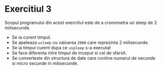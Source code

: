 # Exercitiul 3

Scopul programului din acest exercitiul este de a cronometra un sleep de 2 milisecunde.

 - Se ia curent timpul.
 - Se apeleaza `usleep` cu valoarea `2000` care reprezinta 2 milisecunde.
 - Se ia timpul curent dupa ce `uspleep` s-a executat
 - Se face diferenta intre timpul de inceput si cel de sfarsit.
 - Se converteste din structura de date care contine numarul de secunde si micro secunde in milisecunde.
